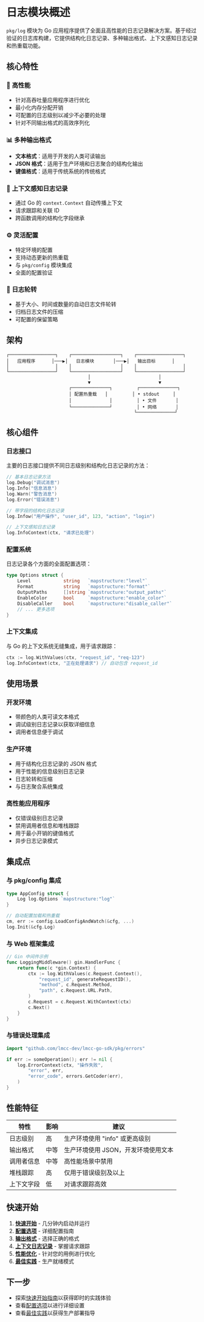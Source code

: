 # 日志模块概述

`pkg/log` 模块为 Go 应用程序提供了全面且高性能的日志记录解决方案。基于经过验证的日志库构建，它提供结构化日志记录、多种输出格式、上下文感知日志记录和热重载功能。

## 核心特性

### 🚀 **高性能**
- 针对高吞吐量应用程序进行优化
- 最小化内存分配开销
- 可配置的日志级别以减少不必要的处理
- 针对不同输出格式的高效序列化

### 📊 **多种输出格式**
- **文本格式**：适用于开发的人类可读输出
- **JSON 格式**：适用于生产环境和日志聚合的结构化输出
- **键值格式**：适用于传统系统的传统格式

### 🎯 **上下文感知日志记录**
- 通过 Go 的 `context.Context` 自动传播上下文
- 请求跟踪和关联 ID
- 跨函数调用的结构化字段继承

### ⚙️ **灵活配置**
- 特定环境的配置
- 支持动态更新的热重载
- 与 `pkg/config` 模块集成
- 全面的配置验证

### 🔄 **日志轮转**
- 基于大小、时间或数量的自动日志文件轮转
- 归档日志文件的压缩
- 可配置的保留策略

## 架构

```
┌─────────────────┐    ┌──────────────────┐    ┌─────────────────┐
│   应用程序      │───▶│   日志模块       │───▶│   输出目标      │
│                 │    │                  │    │                 │
└─────────────────┘    └──────────────────┘    └─────────────────┘
                              │                         │
                              ▼                         ▼
                       ┌──────────────┐         ┌──────────────┐
                       │ 配置热重载   │         │ • stdout     │
                       │              │         │ • 文件       │
                       └──────────────┘         │ • 网络       │
                                               └──────────────┘
```

## 核心组件

### 日志接口
主要的日志接口提供不同日志级别和结构化日志记录的方法：

```go
// 基本日志记录方法
log.Debug("调试消息")
log.Info("信息消息")
log.Warn("警告消息")
log.Error("错误消息")

// 带字段的结构化日志记录
log.Infow("用户操作", "user_id", 123, "action", "login")

// 上下文感知日志记录
log.InfoContext(ctx, "请求已处理")
```

### 配置系统
日志记录各个方面的全面配置选项：

```go
type Options struct {
    Level            string   `mapstructure:"level"`
    Format           string   `mapstructure:"format"`
    OutputPaths      []string `mapstructure:"output_paths"`
    EnableColor      bool     `mapstructure:"enable_color"`
    DisableCaller    bool     `mapstructure:"disable_caller"`
    // ... 更多选项
}
```

### 上下文集成
与 Go 的上下文系统无缝集成，用于请求跟踪：

```go
ctx := log.WithValues(ctx, "request_id", "req-123")
log.InfoContext(ctx, "正在处理请求") // 自动包含 request_id
```

## 使用场景

### 开发环境
- 带颜色的人类可读文本格式
- 调试级别日志记录以获取详细信息
- 调用者信息便于调试

### 生产环境
- 用于结构化日志记录的 JSON 格式
- 用于性能的信息级别日志记录
- 日志轮转和压缩
- 与日志聚合系统集成

### 高性能应用程序
- 仅错误级别日志记录
- 禁用调用者信息和堆栈跟踪
- 用于最小开销的键值格式
- 异步日志记录模式

## 集成点

### 与 pkg/config 集成
```go
type AppConfig struct {
    Log log.Options `mapstructure:"log"`
}

// 自动配置加载和热重载
cm, err := config.LoadConfigAndWatch(&cfg, ...)
log.Init(&cfg.Log)
```

### 与 Web 框架集成
```go
// Gin 中间件示例
func LoggingMiddleware() gin.HandlerFunc {
    return func(c *gin.Context) {
        ctx := log.WithValues(c.Request.Context(),
            "request_id", generateRequestID(),
            "method", c.Request.Method,
            "path", c.Request.URL.Path,
        )
        c.Request = c.Request.WithContext(ctx)
        c.Next()
    }
}
```

### 与错误处理集成
```go
import "github.com/lmcc-dev/lmcc-go-sdk/pkg/errors"

if err := someOperation(); err != nil {
    log.ErrorContext(ctx, "操作失败",
        "error", err,
        "error_code", errors.GetCoder(err),
    )
}
```

## 性能特征

| 特性 | 影响 | 建议 |
|------|------|------|
| 日志级别 | 高 | 生产环境使用 "info" 或更高级别 |
| 输出格式 | 中等 | 生产环境使用 JSON，开发环境使用文本 |
| 调用者信息 | 中等 | 高性能场景中禁用 |
| 堆栈跟踪 | 高 | 仅用于错误级别及以上 |
| 上下文字段 | 低 | 对请求跟踪高效 |

## 快速开始

1. **[快速开始](01_quick_start.md)** - 几分钟内启动并运行
2. **[配置选项](02_configuration_options.md)** - 详细配置指南
3. **[输出格式](03_output_formats.md)** - 选择正确的格式
4. **[上下文日志记录](04_context_logging.md)** - 掌握请求跟踪
5. **[性能优化](05_performance.md)** - 针对您的用例进行优化
6. **[最佳实践](06_best_practices.md)** - 生产就绪模式

## 下一步

- 探索[快速开始指南](01_quick_start.md)以获得即时的实践体验
- 查看[配置选项](02_configuration_options.md)以进行详细设置
- 查看[最佳实践](06_best_practices.md)以获得生产部署指导 